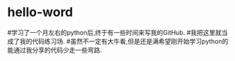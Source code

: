 # hello-word
#学习了一个月左右的python后,终于有一些时间来写我的GitHub.
#我把这里就当成了我的代码练习场.
#虽然不一定有大牛看,但是还是满希望刚开始学习python的能通过我分享的代码少走一些弯路.
